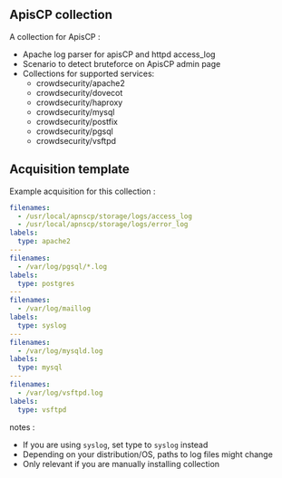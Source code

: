 ## ApisCP collection

A collection for ApisCP :
 - Apache log parser for apisCP and httpd access_log
 - Scenario to detect bruteforce on ApisCP admin page
 - Collections for supported services:
    - crowdsecurity/apache2
    - crowdsecurity/dovecot
    - crowdsecurity/haproxy
    - crowdsecurity/mysql
    - crowdsecurity/postfix
    - crowdsecurity/pgsql
    - crowdsecurity/vsftpd


## Acquisition template

Example acquisition for this collection :

```yaml
filenames:
  - /usr/local/apnscp/storage/logs/access_log
  - /usr/local/apnscp/storage/logs/error_log
labels:
  type: apache2
---
filenames:
  - /var/log/pgsql/*.log
labels:
  type: postgres
---
filenames:
  - /var/log/maillog
labels:
  type: syslog
---
filenames:
  - /var/log/mysqld.log
labels:
  type: mysql
---
filenames:
  - /var/log/vsftpd.log
labels:
  type: vsftpd
```


notes :
 -  If you are using `syslog`, set type to `syslog` instead
 -  Depending on your distribution/OS, paths to log files might change
 -  Only relevant if you are manually installing collection

